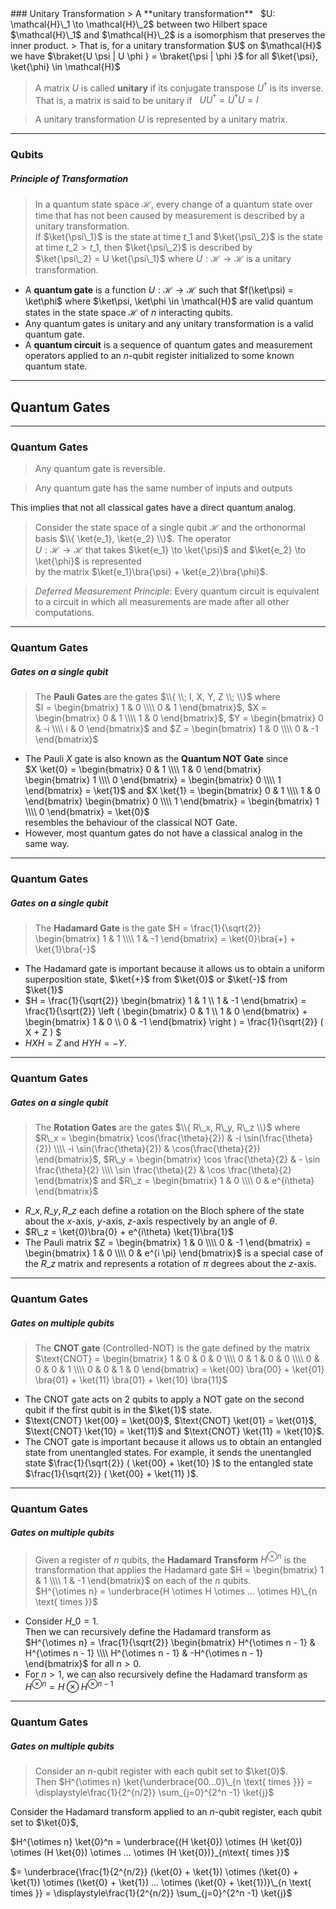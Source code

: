 <section data-markdown>
### Unitary Transformation
> A **unitary transformation** &nbsp; $U: \mathcal{H}\_1 \to \mathcal{H}\_2$ between two Hilbert space $\mathcal{H}\_1$ and $\mathcal{H}\_2$ is a isomorphism that preserves the inner product.  
> That is, for a unitary transformation $U$ on $\mathcal{H}$ we have $\braket{U \psi | U \phi } = \braket{\psi | \phi }$ for all $\ket{\psi}, \ket{\phi} \in \mathcal{H}$

> A matrix $U$ is called **unitary** if its conjugate transpose $U^\dagger$ is its inverse.   
> That is, a matrix is said to be unitary if &nbsp; $U U^\dagger = U^\dagger U = I$

> A unitary transformation $U$ is represented by a unitary matrix.
---
### Qubits
##### Principle of Transformation
>   In a quantum state space $\mathcal{H}$, every change of a quantum state over time that has not been caused by measurement is described by a unitary transformation.  
> If $\ket{\psi\_1}$ is the state at time $t\_1$ and $\ket{\psi\_2}$ is the state at time $t\_2 > t\_1$, then $\ket{\psi\_2}$ is described by  
> $\ket{\psi\_2} = U \ket{\psi\_1}$ where $U: \mathcal{H} \to \mathcal{H}$ is a unitary transformation.

* A **quantum gate** is a function $U: \mathcal{H} \to \mathcal{H}$ such that $f(\ket\psi) = \ket\phi$ where $\ket\psi, \ket\phi \in \mathcal{H}$ are valid quantum states in the state space $\mathcal{H}$ of $n$ interacting qubits.
* Any quantum gates is unitary and any unitary transformation is a valid quantum gate.
* A **quantum circuit** is a sequence of quantum gates and measurement operators applied to an $n$-qubit register initialized to some known quantum state.

---
# Quantum Gates
---
### Quantum Gates
> Any quantum gate is reversible.

> Any quantum gate has the same number of inputs and outputs

This implies that not all classical gates have a direct quantum analog.

> Consider the state space of a single qubit $\mathcal{H}$ and the orthonormal basis $\\{ \ket{e_1}, \ket{e_2} \\}$.
> The operator   
> $U: \mathcal{H} \to \mathcal{H}$ that takes $\ket{e_1} \to \ket{\psi}$ and $\ket{e_2} \to \ket{\phi}$ is represented  
> by the matrix $\ket{e_1}\bra{\psi} + \ket{e_2}\bra{\phi}$.

> *Deferred Measurement Principle*: Every quantum circuit is equivalent to a circuit in which all measurements are made after all other computations.
---
### Quantum Gates
##### Gates on a single qubit

> The **Pauli Gates** are the gates $\\{ \\; I, X, Y, Z  \\; \\}$ where  
> $I = \begin{bmatrix} 1 & 0 \\\\ 0 & 1 \end{bmatrix}$, $X = \begin{bmatrix} 0 & 1 \\\\ 1 & 0 \end{bmatrix}$, 
> $Y = \begin{bmatrix} 0 & -i \\\\ i & 0 \end{bmatrix}$ and $Z = \begin{bmatrix} 1 & 0 \\\\ 0 & -1 \end{bmatrix}$

* The Pauli $X$ gate is also known as the **Quantum NOT Gate** since   
     $X \ket{0} = \begin{bmatrix} 0 & 1 \\\\ 1 & 0 \end{bmatrix} \begin{bmatrix} 1 \\\\ 0 \end{bmatrix} = \begin{bmatrix} 0 \\\\ 1 \end{bmatrix} = \ket{1}$ and $X \ket{1} = \begin{bmatrix} 0 & 1 \\\\ 1 & 0 \end{bmatrix} \begin{bmatrix} 0 \\\\ 1 \end{bmatrix} = \begin{bmatrix} 1 \\\\ 0 \end{bmatrix} = \ket{0}$   
    resembles the behaviour of the classical NOT Gate.
* However, most quantum gates do not have a classical analog in the same way.

---
### Quantum Gates
##### Gates on a single qubit

> The **Hadamard Gate** is the gate $H = \frac{1}{\sqrt{2}} \begin{bmatrix} 1 & 1 \\\\ 1 & -1 \end{bmatrix} = \ket{0}\bra{+} + \ket{1}\bra{-}$ 

* The Hadamard gate is important because it allows us to obtain a uniform superposition state, $\ket{+}$ from $\ket{0}$ or $\ket{-}$ from $\ket{1}$
*  $H = \frac{1}{\sqrt{2}} \begin{bmatrix} 1 & 1 \\\\ 1 & -1 \end{bmatrix} = \frac{1}{\sqrt{2}} \left ( \begin{bmatrix} 0 & 1 \\\\ 1 & 0 \end{bmatrix} + \begin{bmatrix} 1 & 0 \\\\ 0 & -1 \end{bmatrix} \right ) = \frac{1}{\sqrt{2}} ( X + Z ) $
* $H X H = Z$ and $HYH = -Y$.
---
### Quantum Gates
##### Gates on a single qubit
> The **Rotation Gates** are the gates $\\{ R\_x, R\_y, R\_z \\}$ where   
> $R\_x = \begin{bmatrix} \cos(\frac{\theta}{2}) & -i \sin(\frac{\theta}{2}) \\\\ -i \sin(\frac{\theta}{2}) & \cos(\frac{\theta}{2}) \end{bmatrix}$, 
> $R\_y = \begin{bmatrix} \cos \frac{\theta}{2} & - \sin \frac{\theta}{2} \\\\ \sin \frac{\theta}{2} & \cos \frac{\theta}{2} \end{bmatrix}$ and
> $R\_z = \begin{bmatrix} 1 & 0 \\\\ 0 & e^{i\theta} \end{bmatrix}$

* $R\_x, R\_y, R\_z$ each define a rotation on the Bloch sphere of the state about the $x$-axis, $y$-axis, $z$-axis respectively by an angle of $\theta$.
* $R\_z = \ket{0}\bra{0} + e^{i\theta} \ket{1}\bra{1}$
* The Pauli matrix $Z = \begin{bmatrix} 1 & 0 \\\\ 0 & -1 \end{bmatrix} = \begin{bmatrix} 1 & 0 \\\\ 0 & e^{i \pi} \end{bmatrix}$ is a special case of the $R\_z$ matrix and represents a rotation of $\pi$ degrees about the $z$-axis.
---
### Quantum Gates
##### Gates on multiple qubits

> The **CNOT gate** (Controlled-NOT) is the gate defined by the matrix   
> $\text{CNOT} = \begin{bmatrix} 1 & 0 & 0 & 0 \\\\ 0 & 1 & 0 & 0 \\\\ 0 & 0 & 0 & 1 \\\\ 0 & 0 & 1 & 0 \end{bmatrix} = \ket{00} \bra{00} + \ket{01} \bra{01} + \ket{11} \bra{01} + \ket{10} \bra{11}$

* The CNOT gate acts on 2 qubits to apply a NOT gate on the second qubit if the first qubit is in the $\ket{1}$ state.
* $\text{CNOT} \ket{00} = \ket{00}$, $\text{CNOT} \ket{01} = \ket{01}$, $\text{CNOT} \ket{10} = \ket{11}$ and $\text{CNOT} \ket{11} = \ket{10}$.
* The CNOT gate is important because it allows us to obtain an entangled state from unentangled states. For example, it sends the unentangled state $\frac{1}{\sqrt{2}} ( \ket{00} + \ket{10} )$ to the entangled state $\frac{1}{\sqrt{2}} ( \ket{00} + \ket{11} )$.

---
### Quantum Gates
##### Gates on multiple qubits

> Given a register of $n$ qubits, the **Hadamard Transform** $H^{\otimes n}$ is the transformation that applies the Hadamard gate $H = \begin{bmatrix} 1 & 1 \\\\ 1 & -1 \end{bmatrix}$ on each of the $n$ qubits.  
> $H^{\otimes n} = \underbrace{H \otimes H \otimes ... \otimes H}\_{n \text{ times }}$

* Consider $H\_0 = 1$.   
    Then we can recursively define the Hadamard transform as   
    $H^{\otimes n} = \frac{1}{\sqrt{2}} \begin{bmatrix} H^{\otimes n - 1} & H^{\otimes n - 1} \\\\ H^{\otimes n - 1} & -H^{\otimes n - 1} \end{bmatrix}$ for all $n > 0$.
* For $n > 1$, we can also recursively define the Hadamard transform as   
    $H^{\otimes n} = H \otimes H^{\otimes n - 1}$

---

### Quantum Gates
##### Gates on multiple qubits

> Consider an $n$-qubit register with each qubit set to $\ket{0}$.   
> Then $H^{\otimes n} \ket{\underbrace{00...0}\_{n \text{ times }}} = \displaystyle\frac{1}{2^{n/2}} \sum_{j=0}^{2^n -1} \ket{j}$

Consider the Hadamard transform applied to an $n$-qubit register, each qubit set to $\ket{0}$,

$H^{\otimes n} \ket{0}^n  = \underbrace{(H \ket{0}) \otimes (H \ket{0}) \otimes (H \ket{0}) \otimes ... \otimes (H \ket{0})}_{n\text{ times }}$

$= \underbrace{\frac{1}{2^{n/2}} (\ket{0} + \ket{1}) \otimes (\ket{0} + \ket{1}) \otimes (\ket{0} + \ket{1}) ... \otimes (\ket{0} + \ket{1})}\_{n \text{ times }} = \displaystyle\frac{1}{2^{n/2}} \sum_{j=0}^{2^n -1} \ket{j}$
</section>


</section>

